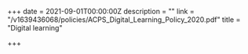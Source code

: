 +++
date = 2021-09-01T00:00:00Z
description = ""
link = "/v1639436068/policies/ACPS_Digital_Learning_Policy_2020.pdf"
title = "Digital learning"

+++
